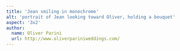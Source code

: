 ```yaml
---
title: 'Jean smiling in monochrome'
alt: 'portrait of Jean looking toward Oliver, holding a bouquet'
aspect: '3x2'
author:
  name: Oliver Parini
  url: http://www.oliverpariniweddings.com/
---
```

